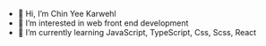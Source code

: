 - 👋 Hi, I’m Chin Yee Karwehl
- 👀 I’m interested in web front end development
- 🌱 I’m currently learning JavaScript, TypeScript, Css, Scss, React

<!---
chinyeek/chinyeek is a ✨ special ✨ repository because its `README.md` (this file) appears on your GitHub profile.
You can click the Preview link to take a look at your changes.
--->
